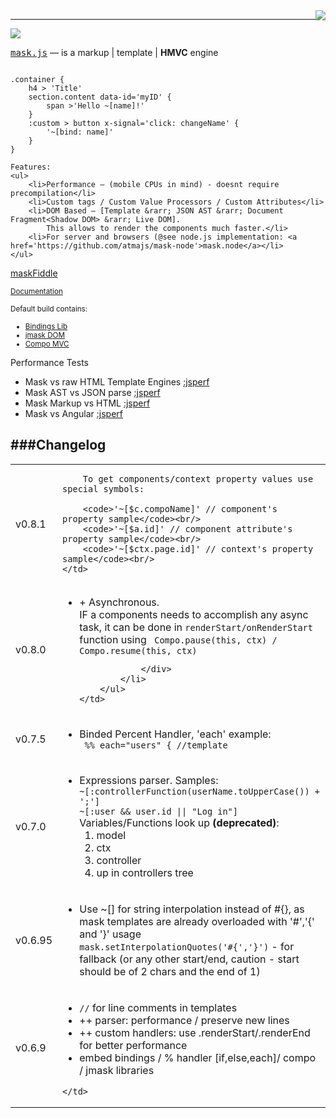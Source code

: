 <img src='http://atmajs.com/images/logos/mask.png' style='float:right'/>
<hr/>
<a href='http://travis-ci.org/tenbits/MaskJS'><img src='https://secure.travis-ci.org/atmajs/MaskJS.png'/></a>

<p>
	<tt><a href='http://atmajs.com/mask' target='_blank'>mask.js</a></tt> — is a markup | template | <b>HMVC</b> engine

<div><pre><code>
.container {
	h4 > 'Title'
	section.content data-id='myID' {
		span >'Hello ~[name]!'
	}
	:custom > button x-signal='click: changeName' {
		'~[bind: name]'
	}
}
</code></pre></div>

	Features:
	<ul>
		<li>Performance — (mobile CPUs in mind) - doesnt require precompilation</li>
		<li>Custom tags / Custom Value Processors / Custom Attributes</li>
		<li>DOM Based — [Template &rarr; JSON AST &rarr; Document Fragment<Shadow DOM> &rarr; Live DOM].
			This allows to render the components much faster.</li>
		<li>For server and browsers (@see node.js implementation: <a href='https://github.com/atmajs/mask-node'>mask.node</a></li>
	</ul>
</p>

<p>
	<a href='http://atmajs.com/mask-try'>maskFiddle</a>
</p>

<p>
	<small><a href='http://atmajs.com/mask'>Documentation</a></small>
</p>
<p>

<small>
	Default build contains:
	<ul>
		<li><a href='https://github.com/atmajs/mask-binding'>Bindings Lib</a></li>
		<li><a href='https://github.com/atmajs/mask-j'>jmask DOM</a></li>
		<li><a href='https://github.com/atmajs/mask-compo'>Compo MVC</a></li>
	</ul>
</small>
</p>

<p>
 Performance Tests
 <ul>
	<li> Mask vs raw HTML Template Engines
		<a href='http://jsperf.com/dom-vs-innerhtml-based-templating/711'>:jsperf</a>
		</li>
	<li> Mask AST vs JSON parse
		<a href='http://jsperf.com/maskjs-vs-json/10'>:jsperf</a>
		</li>
	<li> Mask Markup vs HTML
		<a href='http://jsperf.com/mask-vs-contextual-fragment/5'>:jsperf</a>
		</li>
	<li> Mask vs Angular
		<a href='http://jsperf.com/mask-vs-angular/6'>:jsperf</a>
		</li>
 </ul>
 
</p>

###Changelog
------------
<table>

<tr>
	<td>v0.8.1</td>
	<td>
		
		To get components/context property values use special symbols:
		
		<code>'~[$c.compoName]' // component's property sample</code><br/>
		<code>'~[$a.id]' // component attribute's property sample</code><br/>
		<code>'~[$ctx.page.id]' // context's property sample</code><br/>
	</td>
</tr>

<tr>
	<td>v0.8.0</td>
	<td>
		<ul>
			<li>
				+ Asynchronous.
				<div>
					IF a components needs to accomplish any async task, it can be done in
					<code>renderStart/onRenderStart</code> function using
					<code> Compo.pause(this, ctx) / Compo.resume(this, ctx) </code>
					
				</div>
			</li>
		</ul>
	</td>
</tr>

<tr>
	<td>v0.7.5</td>
	<td>
		<ul>
			<li>
				Binded Percent Handler, 'each' example:
				<div><code> %% each="users" { //template </code></div>
			</li>
		</ul>
	</td>
</tr>

<tr>
	<td>v0.7.0</td>
	<td>
		<ul>
			<li>
				Expressions parser. Samples:
				<div><code>~[:controllerFunction(userName.toUpperCase()) + ';']</code></div>
				<div><code>~[:user && user.id || "Log in"]</code></div>
				Variables/Functions look up <b>(deprecated)</b>:
				<ol>
				 <li> model </li>
				 <li> ctx </li>
				 <li> controller </li>
				 <li> up in controllers tree </li>
				</ol>
			</li>
		</ul>
	</td>
</tr>

<tr>
	<td>v0.6.95</td>
	<td>
		<ul>
			<li>
				Use ~[] for string interpolation instead of #{}, as mask templates are already overloaded with '#','{' and '}' usage
				<div><code>mask.setInterpolationQuotes('#{','}')</code> - for fallback (or any other start/end, caution - start
				should be of 2 chars and the end of 1)</div>
			</li>
		</ul>
	</td>
</tr>

<tr>
	<td>v0.6.9</td>
	<td>
		<ul>
			<li><code>//</code> for line comments in templates</li>
			<li>++ parser: performance / preserve new lines</li>
			<li>++ custom handlers: use .renderStart/.renderEnd for better performance</li>
			<li>embed bindings / % handler [if,else,each]/ compo / jmask libraries</li>
		</ul>

	</td>
</tr>

</table>
